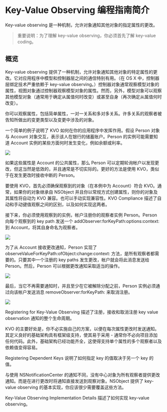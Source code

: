 # Key-Value Observing 编程指南简介

Key-value observing 是一种机制，允许对象通知其他对象的指定属性的更改。

> 重要说明：为了理解 key-value observing，你必须首先了解 key-value coding。

## 概览

Key-value observing 提供了一种机制，允许对象通知其他对象的特定属性的更改。它对应用程序中模型和控制器层之间的通信特别有用。（在 OS X 中，控制器层绑定技术严重依赖于 key-value observing。）控制器对象通常观察模型对象的属性，视图对象通过控制器观察模型对象的属性。然而，另外，模型对象可以观察其他模型对象（通常用于确定从属值何时改变）或甚至自身（再次确定从属值何时改变）。

你可以观察属性，包括简单属性，一对一关系和多对多关系。许多关系的观察者被告知所做出的变更类型以及变更中涉及的对象。

一个简单的例子说明了 KVO 如何在你的应用程序中发挥作用。假设 Person 对象与 Account 对象交互，表示该人在银行的储蓄账户。Person 的实例可能需要知道 Account 实例的某些方面何时发生变化，例如余额或利率。

![](https://developer.apple.com/library/archive/documentation/Cocoa/Conceptual/KeyValueObserving/Art/kvo_objects_properties.png)

如果这些属性是 Account 的公共属性，那么 Person 可以定期轮询帐户以发现更改，但这当然是低效的，并且通常是不切实际的。更好的方法是使用 KVO，类似于在发生更改时接收中断的 Person。

要使用 KVO，首先必须确保观察到的对象（在本例中为 Account）符合 KVO。通常，如果你的对象继承自 NSObject 并且你以常规方式创建属性，则你的对象及其属性将自动为 KVO 兼容。也可以手动实现兼容性。KVO Compliance 描述了自动和手动键值观察之间的区别，以及如何实现这两者。

接下来，你必须使用观察到的实例，帐户注册你的观察者实例 Person。Person 向每个观察到的 key path 发送一个 addObserver:forKeyPath:options:context: 到 Account，将其自身命名为观察者。

![](https://developer.apple.com/library/archive/documentation/Cocoa/Conceptual/KeyValueObserving/Art/kvo_objects_add.png)

为了从 Account 接收更改通知，Person 实现了 observeValueForKeyPath:ofObject:change:context: 方法，是所有观察者都需要的。只要其中一个注册的 key paths 发生更改，帐户就会将此消息发送给 Person。然后，Person 可以根据更改通知采取适当的操作。

![](https://developer.apple.com/library/archive/documentation/Cocoa/Conceptual/KeyValueObserving/Art/kvo_objects_observe.png)

最后，当它不再需要通知时，并且至少在它被解除分配之前，Person 实例必须通过向该帐户发送消息 removeObserver:forKeyPath: 来取消注册。

![](https://developer.apple.com/library/archive/documentation/Cocoa/Conceptual/KeyValueObserving/Art/kvo_objects_remove.png)

Registering for Key-Value Observing 描述了注册，接收和取消注册 key value observation 通知的整个生命周期。

KVO 的主要好处是，你不必实施自己的方案，以便在每次属性更改时发送通知。其定义良好的基础架构具有框架级支持，使其易于采用 - 通常你不必向项目添加任何代码。此外，基础架构已经功能齐全，这使得支持单个属性的多个观察者以及依赖值变得容易。

Registering Dependent Keys 说明了如何指定 key 的值取决于另一个 key 的值。

与使用 NSNotificationCenter 的通知不同，没有中心对象为所有观察者提供更改通知。而是在进行更改时将通知直接发送到观察对象。NSObject 提供了 key-value observing 的基本实现，你应该很少需要覆盖这些方法。

Key-Value Observing Implementation Details 描述了如何实现 key-value observing。